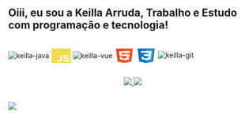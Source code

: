 ## Oiii, eu sou a Keilla Arruda, Trabalho e Estudo com programação e tecnologia!

<div style="display: inline_block"><br>
  <img align="center" alt="keilla-java" height="30" width="40" src="https://cdn.jsdelivr.net/gh/devicons/devicon/icons/java/java-original.svg" />       
  <img align="center" alt="keilla-Js" height="30" width="40" src="https://raw.githubusercontent.com/devicons/devicon/master/icons/javascript/javascript-plain.svg">
  <img align="center" alt="keilla-vue" height="30" width="40" src="https://cdn.jsdelivr.net/gh/devicons/devicon/icons/vuejs/vuejs-original.svg" />
  <img align="center" alt="keilla-HTML" height="30" width="40" src="https://raw.githubusercontent.com/devicons/devicon/master/icons/html5/html5-original.svg">
  <img align="center" alt="keilla-CSS" height="30" width="40" src="https://raw.githubusercontent.com/devicons/devicon/master/icons/css3/css3-original.svg"/>
  <img loading="center" alt="keilla-git" height="30" width="40" src="https://cdn.jsdelivr.net/gh/devicons/devicon/icons/git/git-original.svg" />
<!--   <img align="right" alt="keilla-pic" height="150" style="border-radius:50px;" src="https://scontent-gru1-2.xx.fbcdn.net/v/t1.18169-9/20841084_1545631682161688_5676702154396653667_n.jpg?_nc_cat=110&ccb=1-7&_nc_sid=8bfeb9&_nc_eui2=AeEz3DfKzU9_pciTmuuOwbxv82eD35yJz8HzZ4PfnInPwfmjYr2aQAik7bq84VaBIzeWMgd8zzf1eTYaZllr04YN&_nc_ohc=y370iv5wi_8AX91tBG3&_nc_ht=scontent-gru1-2.xx&oh=00_AT9oqCJSmCUuBsNxCW3bDorDjnHKoGTegfz-mHTqGgHUGA&oe=62EFB320">
</div> -->
  
  ##
  <div align="center">
  <a href="https://github.com/keillaarr">
  <img height="180em" src="https://github-readme-stats.vercel.app/api?username=keillaarr&show_icons=true&theme=dark&include_all_commits=true&count_private=true"/>
  <img height="180em" src="https://github-readme-stats.vercel.app/api/top-langs/?username=keillaarr&layout=compact&langs_count=7&theme=dark"/>
</div>
<div style="display: inline_block"><br>
<div> 
 
  <a href="https://instagram.com/keillaarr" target="_blank"><img src="https://img.shields.io/badge/-Instagram-%23E4405F?style=for-the-badge&logo=instagram&logoColor=white" target="_blank"></a>
 

